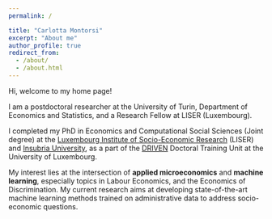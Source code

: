 ```yaml
---
permalink: /

title: "Carlotta Montorsi"
excerpt: "About me"
author_profile: true
redirect_from: 
  - /about/
  - /about.html
---
```

Hi, welcome to my home page! 

I am a postdoctoral researcher at the University of Turin, Department of Economics and Statistics, and a Research Fellow at LISER (Luxembourg). 

I completed my PhD in Economics and Computational Social Sciences (Joint degree) at the [Luxembourg Institute of Socio-Economic Research](https://www.liser.lu/) (LISER) and [Insubria University](https://www.uninsubria.it/), as a part of the [DRIVEN](https://driven.uni.lu/) Doctoral Training Unit at the University of Luxembourg.

My interest lies at the intersection of **applied microeconomics** and **machine learning**, especially topics in Labour Economics, and the Economics of Discrimination. My current research aims at developing state-of-the-art machine learning methods trained on administrative data to address socio-economic questions.
